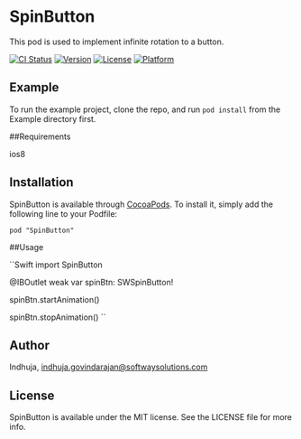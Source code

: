 
# SpinButton

This pod is used to implement infinite rotation to a button. 

[![CI Status](http://img.shields.io/travis/Indhuja/SpinButton.svg?style=flat)](https://travis-ci.org/Indhuja/SpinButton)
[![Version](https://img.shields.io/cocoapods/v/SpinButton.svg?style=flat)](http://cocoapods.org/pods/SpinButton)
[![License](https://img.shields.io/cocoapods/l/SpinButton.svg?style=flat)](http://cocoapods.org/pods/SpinButton)
[![Platform](https://img.shields.io/cocoapods/p/SpinButton.svg?style=flat)](http://cocoapods.org/pods/SpinButton)

## Example

To run the example project, clone the repo, and run `pod install` from the Example directory first.

##Requirements

ios8

## Installation

SpinButton is available through [CocoaPods](http://cocoapods.org). To install
it, simply add the following line to your Podfile:

``
pod "SpinButton"
``

##Usage

``Swift
import SpinButton

@IBOutlet weak var spinBtn: SWSpinButton!

spinBtn.startAnimation()

spinBtn.stopAnimation()
``

## Author

Indhuja, indhuja.govindarajan@softwaysolutions.com

## License

SpinButton is available under the MIT license. See the LICENSE file for more info.




